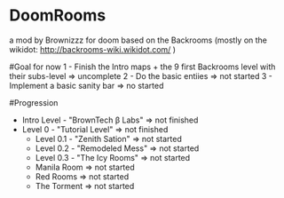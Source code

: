 # DoomRooms
a mod by Brownizzz for doom based on the Backrooms (mostly on the wikidot: http://backrooms-wiki.wikidot.com/ )

#Goal for now
1 - Finish the Intro maps + the 9 first Backrooms level with their subs-level => uncomplete
2 - Do the basic entiies => not started
3 - Implement a basic sanity bar => no started

#Progression
- Intro Level - "BrownTech β Labs" => not finished
- Level 0 - "Tutorial Level" => not finished
    - Level 0.1 - "Zenith Sation" => not started
    - Level 0.2 - "Remodeled Mess" => not started
    - Level 0.3 - "The Icy Rooms" => not started
    - Manila Room => not started
    - Red Rooms => not started
    - The Torment => not started
